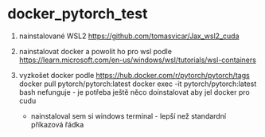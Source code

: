 # docker_pytorch_test

1) nainstalované WSL2 https://github.com/tomasvicar/Jax_wsl2_cuda
2) nainstalovat docker a powolit ho pro wsl podle https://learn.microsoft.com/en-us/windows/wsl/tutorials/wsl-containers
3) vyzkošet docker podle https://hub.docker.com/r/pytorch/pytorch/tags  
docker pull pytorch/pytorch:latest
docker exec -it pytorch/pytorch:latest bash
nefunguje - je potřeba ještě něco doinstalovat aby jel docker pro cudu




   - nainstaloval sem si windows terminal - lepší než standardní příkazová řádka
